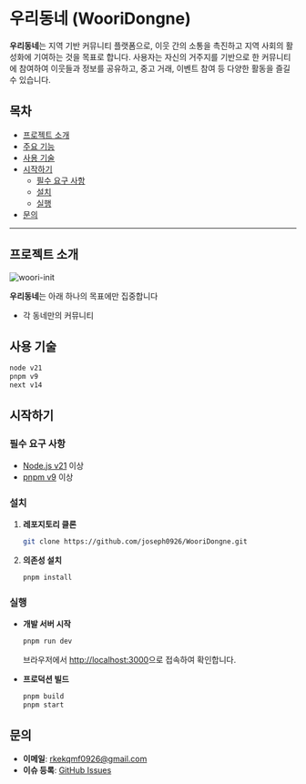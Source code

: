 # 우리동네 (WooriDongne)

**우리동네**는 지역 기반 커뮤니티 플랫폼으로, 이웃 간의 소통을 촉진하고 지역 사회의 활성화에 기여하는 것을 목표로 합니다. 사용자는 자신의 거주지를 기반으로 한 커뮤니티에 참여하여 이웃들과 정보를 공유하고, 중고 거래, 이벤트 참여 등 다양한 활동을 즐길 수 있습니다.

## 목차

- [프로젝트 소개](#프로젝트-소개)
- [주요 기능](#주요-기능)
- [사용 기술](#사용-기술)
- [시작하기](#시작하기)
  - [필수 요구 사항](#필수-요구-사항)
  - [설치](#설치)
  - [실행](#실행)
- [문의](#문의)

---

## 프로젝트 소개

![woori-init](https://github.com/user-attachments/assets/32bb64ce-af98-4598-8093-7f68d65e600f)

**우리동네**는 아래 하나의 목표에만 집중합니다

- 각 동네만의 커뮤니티

## 사용 기술

```sh
node v21
pnpm v9
next v14
```

## 시작하기

### 필수 요구 사항

- [Node.js v21](https://nodejs.org/) 이상
- [pnpm v9](https://pnpm.io/) 이상

### 설치

1. **레포지토리 클론**

   ```bash
   git clone https://github.com/joseph0926/WooriDongne.git
   ```

2. **의존성 설치**

   ```bash
   pnpm install
   ```

### 실행

- **개발 서버 시작**

  ```bash
  pnpm run dev
  ```

  브라우저에서 [http://localhost:3000](http://localhost:3000)으로 접속하여 확인합니다.

- **프로덕션 빌드**

  ```bash
  pnpm build
  pnpm start
  ```

## 문의

- **이메일**: rkekqmf0926@gmail.com
- **이슈 등록**: [GitHub Issues](https://github.com/joseph0926/WooriDongne/issues)
